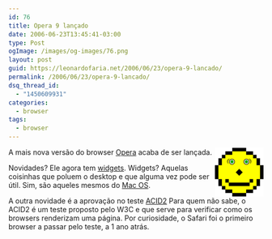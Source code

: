 ```yaml
---
id: 76
title: Opera 9 lançado
date: 2006-06-23T13:45:41-03:00
type: Post
ogImage: /images/og-images/76.png
layout: post
guid: https://leonardofaria.net/2006/06/23/opera-9-lancado/
permalink: /2006/06/23/opera-9-lancado/
dsq_thread_id:
  - "1450609931"
categories:
  - browser
tags:
  - browser
---
```

<img src="/wp-content/uploads/2006/06/Reference.thumbnail.png" align="right" alt="Esse é o teste ACID2" />A mais nova versão do browser [Opera](http://opera.com/index.dml) acaba de ser lançada.

Novidades? Ele agora tem [widgets](http://widgets.opera.com/). Widgets? Aquelas coisinhas que poluem o desktop e que alguma vez pode ser útil. Sim, são aqueles mesmos do [Mac OS](http://www.apple.com/downloads/dashboard/).

A outra novidade é a aprovação no teste [ACID2](http://en.wikipedia.org/wiki/Acid2) Para quem não sabe, o ACID2 é um teste proposto pelo W3C e que serve para verificar como os browsers renderizam uma página. Por curiosidade, o Safari foi o primeiro browser a passar pelo teste, a 1 ano atrás.
